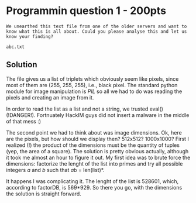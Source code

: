 # Programmin question 1 - 200pts

~~~~
We unearthed this text file from one of the older servers and want to know what this is all about. Could you please analyse this and let us know your finding?

abc.txt
~~~~

## Solution

The file gives us a list of triplets which obviously seem like pixels, since most of them are (255, 255, 255), i.e., black pixel. The standard python module for image manipulation is *PIL* so all we had to do was reading the pixels and creating an image from it.

In order to read the list as a list and not a string, we trusted eval() (!DANGER!). Fortnuately HackIM guys did not insert a malware in the middle of that mess :)

The second point we had to think about was image dimensions. Ok, here are the pixels, but how should we display then? 512x512? 1000x1000? First I realized (!) the product of the dimensions must be the quantity of tuples (yep, the area of a square). The solution is pretty obvious actually, although it took me almost an hour to figure it out. My first idea was to brute force the dimensions: factorize the lenght of the list into primes and try all possible integers *a* and *b* such that *a*b = len(list)\*.

It happens I was complicating it. The lenght of the list is 528601, which, according to factorDB, is 569\*929. So there you go, with the dimensions the solution is straight forward.

